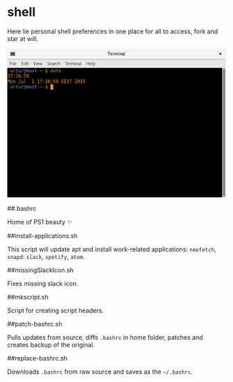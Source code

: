# shell

Here lie personal shell preferences in one place for all to access, fork and star at will.

![Terminal emulator](https://github.com/akerge/shell/raw/master/terminal.png "Terminal emulator")

##.bashrc

Home of PS1 beauty :sparkles:

##install-applications.sh 

This script will update apt and install work-related applications: `neofetch`, `snapd`: `slack`, `spotify`, `atom`.

##missingSlackIcon.sh

Fixes missing slack icon.

##mkscript.sh

Script for creating script headers.  

##patch-bashrc.sh

Pulls updates from source, diffs `.bashrc` in home folder, patches and creates backup of the original.

##replace-bashrc.sh

Downloads `.bashrc` from raw source and saves as the `~/.bashrc`.
